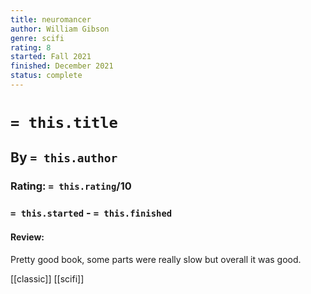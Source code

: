 ```yaml
---
title: neuromancer
author: William Gibson
genre: scifi
rating: 8
started: Fall 2021
finished: December 2021
status: complete
---
```

# `= this.title`
## By `= this.author`
### Rating: `= this.rating`/10
### `= this.started` - `= this.finished`

#### Review:
Pretty good book, some parts were really slow but overall it was good. 

[[classic]] [[scifi]]